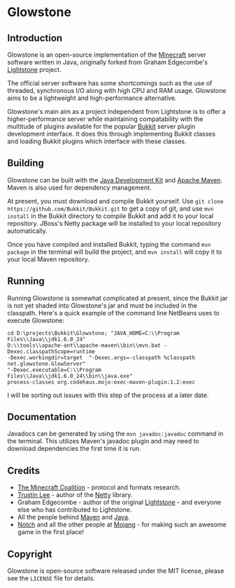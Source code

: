 Glowstone
==========

Introduction
------------

Glowstone is an open-source implementation of the
[Minecraft](http://minecraft.net) server software written in Java, originally
forked from Graham Edgecombe's
[Lightstone](https://github.com/grahamedgecombe/lightstone) project.

The official server software has some shortcomings such as the use of threaded,
synchronous I/O along with high CPU and RAM usage. Glowstone aims to be a
lightweight and high-performance alternative.

Glowstone's main aim as a project independent from Lightstone is to offer a
higher-performance server while maintaining compatability with the multitude
of plugins available for the popular [Bukkit](http://bukkit.org) server plugin
development interface. It does this through implementing Bukkit classes and
loading Bukkit plugins which interface with these classes.

Building
--------

Glowstone can be built with the
[Java Development Kit](http://oracle.com/technetwork/java/javase/downloads) and
[Apache Maven](http://maven.apache.org). Maven is also used for dependency
management.

At present, you must download and compile Bukkit yourself. Use `git clone
https://github.com/Bukkit/Bukkit.git` to get a copy of git, and use `mvn
install` in the Bukkit directory to compile Bukkit and add it to your local
repository. JBoss's Netty package will be installed to your local repository
automatically.

Once you have compiled and installed Bukkit, typing the command `mvn package`
in the terminal will build the project, and `mvn install` will copy it to your
local Maven repository.

Running
-------

Running Glowstone is somewhat complicated at present, since the Bukkit jar is
not yet shaded into Glowstone's jar and must be included in the classpath.
Here's a quick example of the command line NetBeans uses to execute Glowstone:

    cd D:\projects\Bukkit\Glowstone; "JAVA_HOME=C:\\Program Files\\Java\\jdk1.6.0_24" 
    D:\\tools\\apache-ant\\apache-maven\\bin\\mvn.bat -Dexec.classpathScope=runtime
    -Dexec.workingdir=target  "-Dexec.args=-classpath %classpath net.glowstone.GlowServer"
    "-Dexec.executable=C:\\Program Files\\Java\\jdk1.6.0_24\\bin\\java.exe"
    process-classes org.codehaus.mojo:exec-maven-plugin:1.2:exec

I will be sorting out issues with this step of the process at a later date.

Documentation
-------------

Javadocs can be generated by using the `mvn javadoc:javadoc` command in the
terminal. This utilizes Maven's javadoc plugin and may need to download
dependencies the first time it is run.

Credits
-------

 * [The Minecraft Coalition](http://wiki.vg/wiki) - protocol and formats
   research.
 * [Trustin Lee](http://gleamynode.net) - author of the
   [Netty](http://jboss.org/netty) library.
 * Graham Edgecombe - author of the original
   [Lightstone](https://github.com/grahamedgecombe/lightstone) - and everyone
   else who has contributed to Lightstone.
 * All the people behind [Maven](http://maven.apache.org) and
   [Java](http://java.oracle.com).
 * [Notch](http://mojang.com/notch) and all the other people at
   [Mojang](http://mojang.com) - for making such an awesome game in the first
   place!

Copyright
---------

Glowstone is open-source software released under the MIT license, please see
the `LICENSE` file for details.

